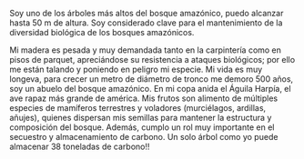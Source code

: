 
Soy uno de los árboles más altos del bosque amazónico, puedo alcanzar hasta 50 m de altura.  Soy considerado clave para el mantenimiento de la diversidad biológica de los bosques amazónicos.

Mi madera es pesada y muy demandada tanto en la carpintería como en pisos de parquet, apreciándose su resistencia a ataques biológicos; por ello me están talando y poniendo en peligro mi especie. Mi vida es muy longeva, para crecer un metro de diámetro de tronco me demoro 500 años, soy un abuelo del bosque amazónico. En mi copa anida el Águila Harpía, el ave rapaz más grande de américa.  Mis frutos son alimento de múltiples especies de mamíferos terrestres y voladores (murciélagos, ardillas, añujes), quienes dispersan mis semillas para mantener la estructura y composición del bosque. Además, cumplo un rol muy importante en el secuestro y almacenamiento de carbono.  Un solo árbol como yo puede almacenar 38 toneladas de carbono!!
